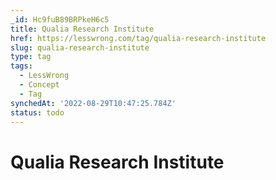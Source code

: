```yaml
---
_id: Hc9fuB89BRPkeH6c5
title: Qualia Research Institute
href: https://lesswrong.com/tag/qualia-research-institute
slug: qualia-research-institute
type: tag
tags:
  - LessWrong
  - Concept
  - Tag
synchedAt: '2022-08-29T10:47:25.784Z'
status: todo
---
```


# Qualia Research Institute
